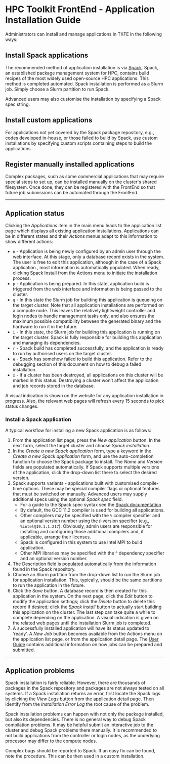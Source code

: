 # HPC Toolkit FrontEnd - Application Installation Guide

<!--
0        1         2         3         4         5         6         7        8
1234567890123456789012345678901234567890123456789012345678901234567890234567890
-->

Administrators can install and manage applications in TKFE in the following
ways:

## Install Spack applications

The recommended method of application installation is via
[Spack](https://spack.readthedocs.io). Spack, an established package
management system for HPC, contains build recipes of the most widely used
open-source HPC applications. This method is completed automated. Spack
installation is performed as a Slurm job. Simply choose a Slurm partition to
run Spack.

Advanced users may also customise the installation by specifying a Spack spec
string.

## Install custom applications

For applications not yet covered by the Spack package repository, e.g., codes
developed in-house, or those failed to build by Spack, use custom
installations by specifying custom scripts containing steps to build the
applications.

## Register manually installed applications

Complex packages, such as some commercial applications that may require
special steps to set up, can be installed manually on the cluster's shared
filesystem. Once done, they can be registered with the FrontEnd so that future
job submissions can be automated through the FrontEnd.

---

## Application status

Clicking the *Applications* item in the main menu leads to the application
list page which displays all existing application installations. Applications
can be in different states and their *Actions* menus adapt to this information
to show different actions:

- `n` - Application is being newly configured by an admin user through the web
  interface. At this stage, only a database record exists in the system. The
  user is free to edit this application, although in the case of a Spack
  application  , most information is automatically populated. When ready,
  clicking Spack Install from the Actions menu to initiate the installation
  process.
- `p` - Application is being prepared. In this state, application build is
  triggered from the web interface and information is being passed to the
  cluster.
- `q` - In this state the Slurm job for building this application is queueing
  on the target cluster. Note that all application installations are performed
  on a compute node. This leaves the relatively lightweight controller and
  login nodes to handle management tasks only, and also ensures the maximum
  possible compatibility between the generated binary and the hardware to run
  it in the future.
- `i` - In this state, the Slurm job for building this application is running
  on the target cluster. Spack is fully responsible for building this
  application and managing its dependencies.
- `r` - Spack build has completed successfully, and the application is ready
   to run by authorised users on the target cluster.
- `e` - Spack has somehow failed to build this application. Refer to the
  debugging section of this document on how to debug a failed installation.
- `x` - If a cluster has been destroyed, all applications on this cluster will
  be marked in this status. Destroying a cluster won’t affect the application
  and job records stored in the database.

A visual indication is shown on the website for any application installation
in progress. Also, the relevant web pages will refresh every 15 seconds to
pick status changes.

### Install a Spack application

A typical workflow for installing a new Spack application is as follows:

1. From the application list page, press the *New application* button. In the
   next form, select the target cluster and choose *Spack installation*.
1. In the *Create a new Spack application* form, type a keyword in the
   *Create a new Spack application* form, and use the auto-completion function
   to choose the Spack package to install. The *Name* and *Version* fields are
   populated automatically. If Spack supports multiple versions of the
   application, click the drop-down list there to select the desired version.
1. Spack supports variants - applications built with customised compile-time
   options. These may be special compiler flags or optional features that must
   be switched on manually. Advanced users may supply additional specs using
   the optional *Spack spec* field.
   - For a guide to the Spack spec syntax see the [Spack documentation](https://spack.readthedocs.io/en/latest/basic_usage.html#building-a-specific-version)
   - By default, the GCC 11.2 compiler is used for building all applications.
   - Other compilers may be specified with the `%` compiler specifier and an
     optional version number using the `@` version specifier (e.g.,
     `%intel@19.1.1.217`). Obviously, admin users are responsible for
     installing and configuring those additional compilers and, if
     applicable, arrange their licenses.
   - Spack is configured in this system to use Intel MPI to build
     application.
   - Other MPI libraries may be specified with the ^ dependency specifier and
     an optional version number.
1. The Description field is populated automatically from the information found
   in the Spack repository.
1. Choose an Slurm partition from the drop-down list to run the Slurm job for
   application installation. This, typically, should be the same partitions to
   run the application in the future.
1. Click the *Save* button. A database record is then created for this
   application in the system. On the next page, click the *Edit* button to
   modify the application settings; click the *Delete* button to delete this
   record if desired; click the *Spack install* button to actually start
   building this application on the cluster. The last step can take quite a
   while to complete depending on the application. A visual indication is
   given on the related web pages until the installation Slurm job is
   completed.
1. A successfully installed application will have its status updated to
  ‘ready’. A *New Job* button becomes available from the Actions menu on the
   application list page, or from the application detail page. The
   [User Guide](user_guide.md) contains additional information on how jobs can
   be prepared and submitted.

---

## Application problems

Spack installation is fairly reliable. However, there are thousands of
packages in the Spack repository and packages are not always tested on all
systems. If a Spack installation returns an error, first locate the Spack logs
by clicking the *View Logs* button from the application detail page. Then
identify from the *Installation Error Log* the root cause of the problem.

Spack installation problems can happen with not only the package installed,
but also its dependencies. There is no general way to debug Spack compilation
problems. It may be helpful submit an interactive job to the cluster and debug
Spack problems there manually. It is recommended to not build applications
from the controller or login nodes, as the underlying processor may differ to
the compute nodes.

Complex bugs should be reported to Spack. If an easy fix can be found, note
the procedure. This can be then used in a custom installation.
